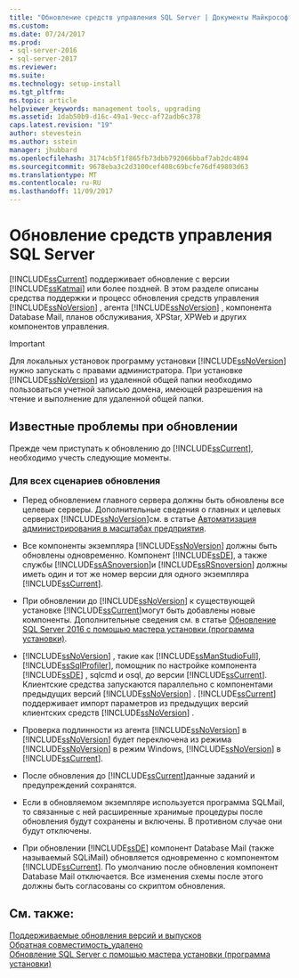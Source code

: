 ```yaml
---
title: "Обновление средств управления SQL Server | Документы Майкрософт"
ms.custom: 
ms.date: 07/24/2017
ms.prod:
- sql-server-2016
- sql-server-2017
ms.reviewer: 
ms.suite: 
ms.technology: setup-install
ms.tgt_pltfrm: 
ms.topic: article
helpviewer_keywords: management tools, upgrading
ms.assetid: 1dab50b9-d16c-49a1-9ecc-af72adb6c378
caps.latest.revision: "19"
author: stevestein
ms.author: sstein
manager: jhubbard
ms.openlocfilehash: 3174cb5f1f865fb73dbb792066bbaf7ab2dc4894
ms.sourcegitcommit: 9678eba3c2d3100cef408c69bcfe76df49803d63
ms.translationtype: MT
ms.contentlocale: ru-RU
ms.lasthandoff: 11/09/2017
---
```

# <a name="upgrade-sql-server-management-tools"></a>Обновление средств управления SQL Server
[!INCLUDE[ssCurrent](../../includes/sscurrent-md.md)] поддерживает обновление с версии [!INCLUDE[ssKatmai](../../includes/sskatmai-md.md)] или более поздней. В этом разделе описаны средства поддержки и процесс обновления средств управления [!INCLUDE[ssNoVersion](../../includes/ssnoversion-md.md)] , агента [!INCLUDE[ssNoVersion](../../includes/ssnoversion-md.md)] , компонента Database Mail, планов обслуживания, XPStar, XPWeb и других компонентов управления.  
  
> [!IMPORTANT]  
>  Для локальных установок программу установки [!INCLUDE[ssNoVersion](../../includes/ssnoversion-md.md)] нужно запускать с правами администратора. При установке [!INCLUDE[ssNoVersion](../../includes/ssnoversion-md.md)] из удаленной общей папки необходимо пользоваться учетной записью домена, имеющей разрешения на чтение и выполнение для удаленной общей папки.  
  
## <a name="known-upgrade-issues"></a>Известные проблемы при обновлении  
Прежде чем приступать к обновлению до [!INCLUDE[ssCurrent](../../includes/sscurrent-md.md)], необходимо учесть следующие моменты.  
  
### <a name="for-all-upgrade-scenarios"></a>Для всех сценариев обновления  
  
- Перед обновлением главного сервера должны быть обновлены все целевые серверы. Дополнительные сведения о главных и целевых серверах [!INCLUDE[ssNoVersion](../../includes/ssnoversion-md.md)]см. в статье [Автоматизация администрирования в масштабах предприятия](http://msdn.microsoft.com/library/44d8365b-42bd-4955-b5b2-74a8a9f4a75f).  
  
-   Все компоненты экземпляра [!INCLUDE[ssNoVersion](../../includes/ssnoversion-md.md)] должны быть обновлены одновременно. Компонент [!INCLUDE[ssDE](../../includes/ssde-md.md)], а также службы [!INCLUDE[ssASnoversion](../../includes/ssasnoversion-md.md)]и [!INCLUDE[ssRSnoversion](../../includes/ssrsnoversion-md.md)] должны иметь один и тот же номер версии для одного экземпляра [!INCLUDE[ssCurrent](../../includes/sscurrent-md.md)].  
  
-   При обновлении до [!INCLUDE[ssNoVersion](../../includes/ssnoversion-md.md)] к существующей установке [!INCLUDE[ssCurrent](../../includes/sscurrent-md.md)]могут быть добавлены новые компоненты. Дополнительные сведения см. в статье [Обновление SQL Server 2016 с помощью мастера установки (программа установки)](../../database-engine/install-windows/upgrade-sql-server-using-the-installation-wizard-setup.md).  
  
-   [!INCLUDE[ssNoVersion](../../includes/ssnoversion-md.md)] , такие как [!INCLUDE[ssManStudioFull](../../includes/ssmanstudiofull-md.md)], [!INCLUDE[ssSqlProfiler](../../includes/sssqlprofiler-md.md)], помощник по настройке компонента [!INCLUDE[ssDE](../../includes/ssde-md.md)] , sqlcmd и osql, до версии [!INCLUDE[ssCurrent](../../includes/sscurrent-md.md)]. Клиентские средства запускаются параллельно с компонентами предыдущих версий [!INCLUDE[ssNoVersion](../../includes/ssnoversion-md.md)] . [!INCLUDE[ssCurrent](../../includes/sscurrent-md.md)] поддерживает импорт параметров из предыдущих версий клиентских средств [!INCLUDE[ssNoVersion](../../includes/ssnoversion-md.md)] .  
  
-   Проверка подлинности из агента [!INCLUDE[ssNoVersion](../../includes/ssnoversion-md.md)] в [!INCLUDE[ssNoVersion](../../includes/ssnoversion-md.md)] будет переключена из режима [!INCLUDE[ssNoVersion](../../includes/ssnoversion-md.md)] в режим Windows, [!INCLUDE[ssNoVersion](../../includes/ssnoversion-md.md)] в [!INCLUDE[ssCurrent](../../includes/sscurrent-md.md)].  
  
-   После обновления до [!INCLUDE[ssCurrent](../../includes/sscurrent-md.md)]данные заданий и предупреждений сохранятся.  
  
-   Если в обновляемом экземпляре используется программа SQLMail, то связанные с ней расширенные хранимые процедуры после обновления будут сохранены и включены. В противном случае они будут отключены.  
  
-   При обновлении [!INCLUDE[ssDE](../../includes/ssde-md.md)] компонент Database Mail (также называемый SQLiMail) обновляется одновременно с компонентом [!INCLUDE[ssCurrent](../../includes/sscurrent-md.md)]. По умолчанию после обновления компонент Database Mail отключается. Все изменения схемы после этого должны быть согласованы со скриптом обновления.  
  
## <a name="see-also"></a>См. также:  
 [Поддерживаемые обновления версий и выпусков](../../database-engine/install-windows/supported-version-and-edition-upgrades.md)   
 [Обратная совместимость_удалено](http://msdn.microsoft.com/library/15d9117e-e2fa-4985-99ea-66a117c1e9fd)   
 [Обновление SQL Server с помощью мастера установки (программа установки)](../../database-engine/install-windows/upgrade-sql-server-using-the-installation-wizard-setup.md)  
  
  